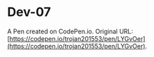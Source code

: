 # Dev-07

A Pen created on CodePen.io. Original URL: [https://codepen.io/trojan201553/pen/LYGvOer](https://codepen.io/trojan201553/pen/LYGvOer).



